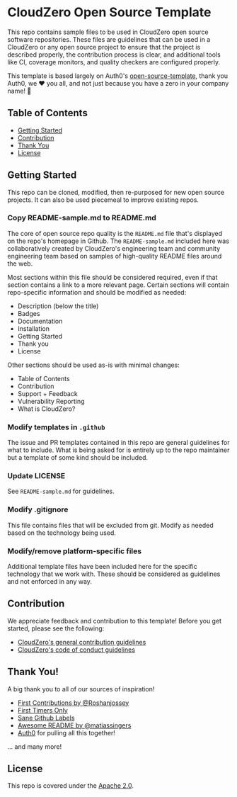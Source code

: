# CloudZero Open Source Template

This repo contains sample files to be used in CloudZero open source software repositories. These files are guidelines 
that can be used in a CloudZero or any open source project to ensure that the project is described properly, the 
contribution process is clear, and additional tools like CI, coverage monitors, and quality checkers are 
configured properly. 

This template is based largely on Auth0's [open-source-template](https://github.com/auth0/open-source-template),
thank you Auth0, we :heart: you all, and not just because you have a zero in your company name! :hugs:

## Table of Contents

- [Getting Started](#getting-started)
- [Contribution](#contribution)
- [Thank You](#thank-you)
- [License](#license)

## Getting Started

This repo can be cloned, modified, then re-purposed for new open source projects. It can also be used piecemeal to improve
existing repos.

### Copy README-sample.md to README.md

The core of open source repo quality is the `README.md` file that's displayed on the repo's homepage in Github. 
The `README-sample.md` included here was collaboratively created by CloudZero's engineering team and community
engineering team based on samples of high-quality README files around the web.

Most sections within this file should be considered required, even if that section contains a link to a more relevant
page. Certain sections will contain repo-specific information and should be modified as needed:

- Description (below the title)
- Badges
- Documentation
- Installation
- Getting Started
- Thank you
- License

Other sections should be used as-is with minimal changes:

- Table of Contents
- Contribution
- Support + Feedback
- Vulnerability Reporting
- What is CloudZero?

### Modify templates in `.github`

The issue and PR templates contained in this repo are general guidelines for what to include. What is being asked for is entirely up to the repo maintainer but a template of some kind should be included.

### Update LICENSE

See `README-sample.md` for guidelines.

### Modify .gitignore

This file contains files that will be excluded from git. Modify as needed based on the technology being used.

### Modify/remove platform-specific files

Additional template files have been included here for the specific technology that we work with. These should be considered as guidelines and not enforced in any way.

## Contribution

We appreciate feedback and contribution to this template! Before you get started, please see the following:

- [CloudZero's general contribution guidelines](GENERAL-CONTRIBUTING.md)
- [CloudZero's code of conduct guidelines](CODE-OF-CONDUCT.md)

## Thank You!

A big thank you to all of our sources of inspiration!

- [First Contributions by @Roshanjossey](https://github.com/Roshanjossey/first-contributions)
- [First Timers Only](https://www.firsttimersonly.com/)
- [Sane Github Labels](https://medium.com/@dave_lunny/sane-github-labels-c5d2e6004b63)
- [Awesome README by @matiassingers](https://github.com/matiassingers/awesome-readme)
- [Auth0](https://github.com/auth0/open-source-template) for pulling all this together!

... and many more!

## License

This repo is covered under the [Apache 2.0](LICENSE).